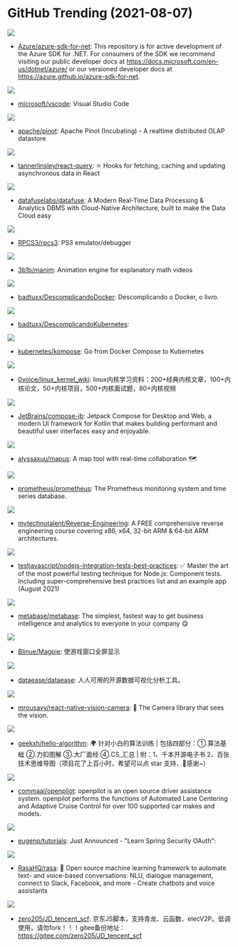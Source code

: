 # GitHub Trending (2021-08-07)

![](https://img.shields.io/badge/C%23-New%20141-green?style=flat-square&logo=appveyor)
- [Azure/azure-sdk-for-net](https://github.com/Azure/azure-sdk-for-net): This repository is for active development of the Azure SDK for .NET. For consumers of the SDK we recommend visiting our public developer docs at https://docs.microsoft.com/en-us/dotnet/azure/ or our versioned developer docs at https://azure.github.io/azure-sdk-for-net.

![](https://img.shields.io/badge/TypeScript-New%20141-green?style=flat-square&logo=appveyor)
- [microsoft/vscode](https://github.com/microsoft/vscode): Visual Studio Code

![](https://img.shields.io/badge/Java-New%20149-green?style=flat-square&logo=appveyor)
- [apache/pinot](https://github.com/apache/pinot): Apache Pinot (Incubating) - A realtime distributed OLAP datastore

![](https://img.shields.io/badge/TypeScript-New%2050-green?style=flat-square&logo=appveyor)
- [tannerlinsley/react-query](https://github.com/tannerlinsley/react-query): ⚛️ Hooks for fetching, caching and updating asynchronous data in React

![](https://img.shields.io/badge/Rust-New%20409-green?style=flat-square&logo=appveyor)
- [datafuselabs/datafuse](https://github.com/datafuselabs/datafuse): A Modern Real-Time Data Processing & Analytics DBMS with Cloud-Native Architecture, built to make the Data Cloud easy

![](https://img.shields.io/badge/C%2B%2B-New%2020-green?style=flat-square&logo=appveyor)
- [RPCS3/rpcs3](https://github.com/RPCS3/rpcs3): PS3 emulator/debugger

![](https://img.shields.io/badge/Python-New%20211-green?style=flat-square&logo=appveyor)
- [3b1b/manim](https://github.com/3b1b/manim): Animation engine for explanatory math videos

![](https://img.shields.io/badge/none-New%201-green?style=flat-square&logo=appveyor)
- [badtuxx/DescomplicandoDocker](https://github.com/badtuxx/DescomplicandoDocker): Descomplicando o Docker, o livro.

![](https://img.shields.io/badge/Shell-New%20187-green?style=flat-square&logo=appveyor)
- [badtuxx/DescomplicandoKubernetes](https://github.com/badtuxx/DescomplicandoKubernetes): 

![](https://img.shields.io/badge/Go-New%2082-green?style=flat-square&logo=appveyor)
- [kubernetes/kompose](https://github.com/kubernetes/kompose): Go from Docker Compose to Kubernetes

![](https://img.shields.io/badge/none-New%20122-green?style=flat-square&logo=appveyor)
- [0voice/linux_kernel_wiki](https://github.com/0voice/linux_kernel_wiki): linux内核学习资料：200+经典内核文章，100+内核论文，50+内核项目，500+内核面试题，80+内核视频

![](https://img.shields.io/badge/Kotlin-New%20381-green?style=flat-square&logo=appveyor)
- [JetBrains/compose-jb](https://github.com/JetBrains/compose-jb): Jetpack Compose for Desktop and Web, a modern UI framework for Kotlin that makes building performant and beautiful user interfaces easy and enjoyable.

![](https://img.shields.io/badge/JavaScript-New%20686-green?style=flat-square&logo=appveyor)
- [alyssaxuu/mapus](https://github.com/alyssaxuu/mapus): A map tool with real-time collaboration 🗺️

![](https://img.shields.io/badge/Go-New%2047-green?style=flat-square&logo=appveyor)
- [prometheus/prometheus](https://github.com/prometheus/prometheus): The Prometheus monitoring system and time series database.

![](https://img.shields.io/badge/C-New%20318-green?style=flat-square&logo=appveyor)
- [mytechnotalent/Reverse-Engineering](https://github.com/mytechnotalent/Reverse-Engineering): A FREE comprehensive reverse engineering course covering x86, x64, 32-bit ARM & 64-bit ARM architectures.

![](https://img.shields.io/badge/JavaScript-New%20381-green?style=flat-square&logo=appveyor)
- [testjavascript/nodejs-integration-tests-best-practices](https://github.com/testjavascript/nodejs-integration-tests-best-practices): ✅ Master the art of the most powerful testing technique for Node.js: Component tests. Including super-comprehensive best practices list and an example app (August 2021)

![](https://img.shields.io/badge/Clojure-New%2042-green?style=flat-square&logo=appveyor)
- [metabase/metabase](https://github.com/metabase/metabase): The simplest, fastest way to get business intelligence and analytics to everyone in your company 😋

![](https://img.shields.io/badge/HLSL-New%2072-green?style=flat-square&logo=appveyor)
- [Blinue/Magpie](https://github.com/Blinue/Magpie): 使游戏窗口全屏显示

![](https://img.shields.io/badge/Java-New%20316-green?style=flat-square&logo=appveyor)
- [dataease/dataease](https://github.com/dataease/dataease): 人人可用的开源数据可视化分析工具。

![](https://img.shields.io/badge/Swift-New%2038-green?style=flat-square&logo=appveyor)
- [mrousavy/react-native-vision-camera](https://github.com/mrousavy/react-native-vision-camera): 📸 The Camera library that sees the vision.

![](https://img.shields.io/badge/Java-New%20235-green?style=flat-square&logo=appveyor)
- [geekxh/hello-algorithm](https://github.com/geekxh/hello-algorithm): 🌍 针对小白的算法训练 | 包括四部分：①.算法基础 ②.力扣图解 ③.大厂面经 ④.CS_汇总 | 附：1、千本开源电子书 2、百张技术思维导图（项目花了上百小时，希望可以点 star 支持，🌹感谢~）

![](https://img.shields.io/badge/C%2B%2B-New%20754-green?style=flat-square&logo=appveyor)
- [commaai/openpilot](https://github.com/commaai/openpilot): openpilot is an open source driver assistance system. openpilot performs the functions of Automated Lane Centering and Adaptive Cruise Control for over 100 supported car makes and models.

![](https://img.shields.io/badge/Java-New%20121-green?style=flat-square&logo=appveyor)
- [eugenp/tutorials](https://github.com/eugenp/tutorials): Just Announced - "Learn Spring Security OAuth":

![](https://img.shields.io/badge/Python-New%20282-green?style=flat-square&logo=appveyor)
- [RasaHQ/rasa](https://github.com/RasaHQ/rasa): 💬 Open source machine learning framework to automate text- and voice-based conversations: NLU, dialogue management, connect to Slack, Facebook, and more - Create chatbots and voice assistants

![](https://img.shields.io/badge/JavaScript-New%2031-green?style=flat-square&logo=appveyor)
- [zero205/JD_tencent_scf](https://github.com/zero205/JD_tencent_scf): 京东JS脚本，支持青龙、云函数、elecV2P。低调使用，请勿fork！！！gitee备份地址：https://gitee.com/zero205/JD_tencent_scf

